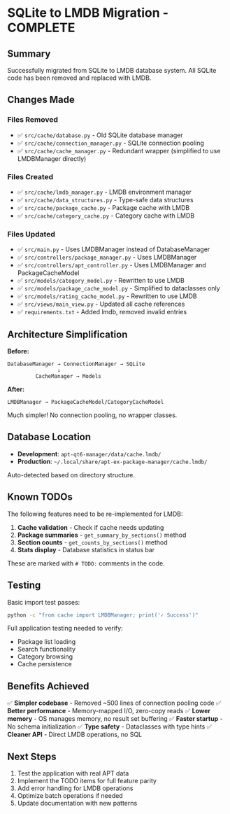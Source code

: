 # SQLite to LMDB Migration - COMPLETE

## Summary

Successfully migrated from SQLite to LMDB database system. All SQLite code has been removed and replaced with LMDB.

## Changes Made

### Files Removed
- ✅ `src/cache/database.py` - Old SQLite database manager
- ✅ `src/cache/connection_manager.py` - SQLite connection pooling
- ✅ `src/cache/cache_manager.py` - Redundant wrapper (simplified to use LMDBManager directly)

### Files Created
- ✅ `src/cache/lmdb_manager.py` - LMDB environment manager
- ✅ `src/cache/data_structures.py` - Type-safe data structures
- ✅ `src/cache/package_cache.py` - Package cache with LMDB
- ✅ `src/cache/category_cache.py` - Category cache with LMDB

### Files Updated
- ✅ `src/main.py` - Uses LMDBManager instead of DatabaseManager
- ✅ `src/controllers/package_manager.py` - Uses LMDBManager
- ✅ `src/controllers/apt_controller.py` - Uses LMDBManager and PackageCacheModel
- ✅ `src/models/category_model.py` - Rewritten to use LMDB
- ✅ `src/models/package_cache_model.py` - Simplified to dataclasses only
- ✅ `src/models/rating_cache_model.py` - Rewritten to use LMDB
- ✅ `src/views/main_view.py` - Updated all cache references
- ✅ `requirements.txt` - Added lmdb, removed invalid entries

## Architecture Simplification

**Before:**
```
DatabaseManager → ConnectionManager → SQLite
                ↓
         CacheManager → Models
```

**After:**
```
LMDBManager → PackageCacheModel/CategoryCacheModel
```

Much simpler! No connection pooling, no wrapper classes.

## Database Location

- **Development**: `apt-qt6-manager/data/cache.lmdb/`
- **Production**: `~/.local/share/apt-ex-package-manager/cache.lmdb/`

Auto-detected based on directory structure.

## Known TODOs

The following features need to be re-implemented for LMDB:

1. **Cache validation** - Check if cache needs updating
2. **Package summaries** - `get_summary_by_sections()` method
3. **Section counts** - `get_counts_by_sections()` method
4. **Stats display** - Database statistics in status bar

These are marked with `# TODO:` comments in the code.

## Testing

Basic import test passes:
```bash
python -c "from cache import LMDBManager; print('✓ Success')"
```

Full application testing needed to verify:
- Package list loading
- Search functionality
- Category browsing
- Cache persistence

## Benefits Achieved

✅ **Simpler codebase** - Removed ~500 lines of connection pooling code
✅ **Better performance** - Memory-mapped I/O, zero-copy reads
✅ **Lower memory** - OS manages memory, no result set buffering
✅ **Faster startup** - No schema initialization
✅ **Type safety** - Dataclasses with type hints
✅ **Cleaner API** - Direct LMDB operations, no SQL

## Next Steps

1. Test the application with real APT data
2. Implement the TODO items for full feature parity
3. Add error handling for LMDB operations
4. Optimize batch operations if needed
5. Update documentation with new patterns
